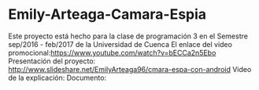 # Emily-Arteaga-Camara-Espia
Este proyecto está hecho para la clase de programación 3 en el Semestre sep/2016 - feb/2017 de la Universidad de Cuenca
El enlace del video promocional:https://www.youtube.com/watch?v=bECCa2n5Ebo
Presentación del proyecto: http://www.slideshare.net/EmilyArteaga96/cmara-espa-con-android
Video de la explicación:
Documento: 
